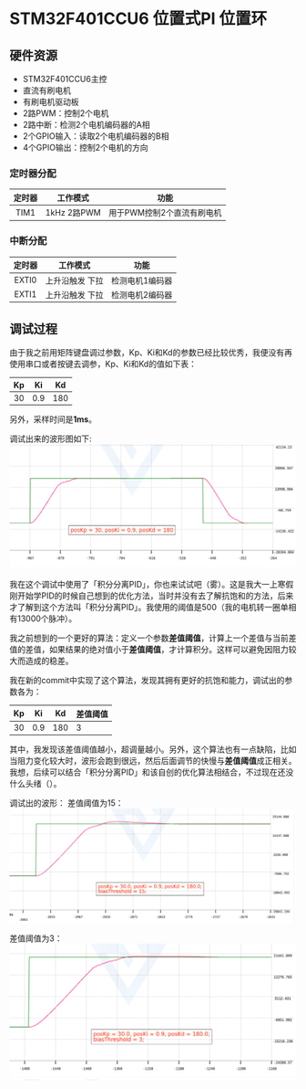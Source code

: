 # STM32F401CCU6	位置式PI 位置环

## 硬件资源

- STM32F401CCU6主控
- 直流有刷电机
- 有刷电机驱动板
- 2路PWM：控制2个电机
- 2路中断：检测2个电机编码器的A相
- 2个GPIO输入：读取2个电机编码器的B相
- 4个GPIO输出：控制2个电机的方向

### 定时器分配

| 定时器 | 工作模式 | 功能 |
|:-:|:-:|:-:|
| TIM1 | 1kHz 2路PWM | 用于PWM控制2个直流有刷电机 |

### 中断分配

| 定时器 | 工作模式 | 功能 |
|:-:|:-:|:-:|
| EXTI0 | 上升沿触发  下拉 | 检测电机1编码器 |
| EXTI1 | 上升沿触发  下拉 | 检测电机2编码器 |

## 调试过程
由于我之前用矩阵键盘调过参数，Kp、Ki和Kd的参数已经比较优秀，我便没有再使用串口或者按键去调参，Kp、Ki和Kd的值如下表：

|Kp|Ki|Kd|
|:-:|:-:|:-:|
|30|0.9|180|

另外，采样时间是**1ms**。

调试出来的波形图如下:
![位置式PID的波形图.png](./Pictures/位置式PID波形图.png)

我在这个调试中使用了「积分分离PID」，你也来试试吧（雾）。这是我大一上寒假刚开始学PID的时候自己想到的优化方法，当时并没有去了解抗饱和的方法，后来才了解到这个方法叫「积分分离PID」。我使用的阈值是500（我的电机转一圈单相有13000个脉冲）。

我之前想到的一个更好的算法：定义一个参数**差值阈值**，计算上一个差值与当前差值的差值，如果结果的绝对值小于**差值阈值**，才计算积分。这样可以避免因阻力较大而造成的稳差。

我在新的commit中实现了这个算法，发现其拥有更好的抗饱和能力，调试出的参数各为：

|Kp|Ki|Kd|差值阈值|
|:-:|:-:|:-:|:-|
|30|0.9|180|3|

其中，我发现该差值阈值越小，超调量越小。另外，这个算法也有一点缺陷，比如当阻力变化较大时，波形会跑到很远，然后后面调节的快慢与**差值阈值**成正相关。我想，后续可以结合「积分分离PID」和该自创的优化算法相结合，不过现在还没什么头绪（）。

调试出的波形：
差值阈值为15：![自创位置式PID算法波形图.png](./Pictures/自创位置式PID算法波形图15.png)

差值阈值为3：![自创位置式PID算法波形图.png](./Pictures/自创位置式PID算法波形图3.png)

